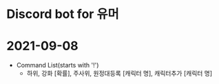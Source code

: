 # Discord bot for 유머

# 2021-09-08
- Command List(starts with '!')
  - 하위, 강화 [확률], 주사위, 원정대등록 [캐릭터 명], 캐릭터추가 [캐릭터 명]
